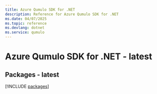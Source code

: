```yaml
---
title: Azure Qumulo SDK for .NET
description: Reference for Azure Qumulo SDK for .NET
ms.date: 04/07/2025
ms.topic: reference
ms.devlang: dotnet
ms.service: qumulo
---
```

# Azure Qumulo SDK for .NET - latest
## Packages - latest
[!INCLUDE [packages](qumulo-index.md)]
